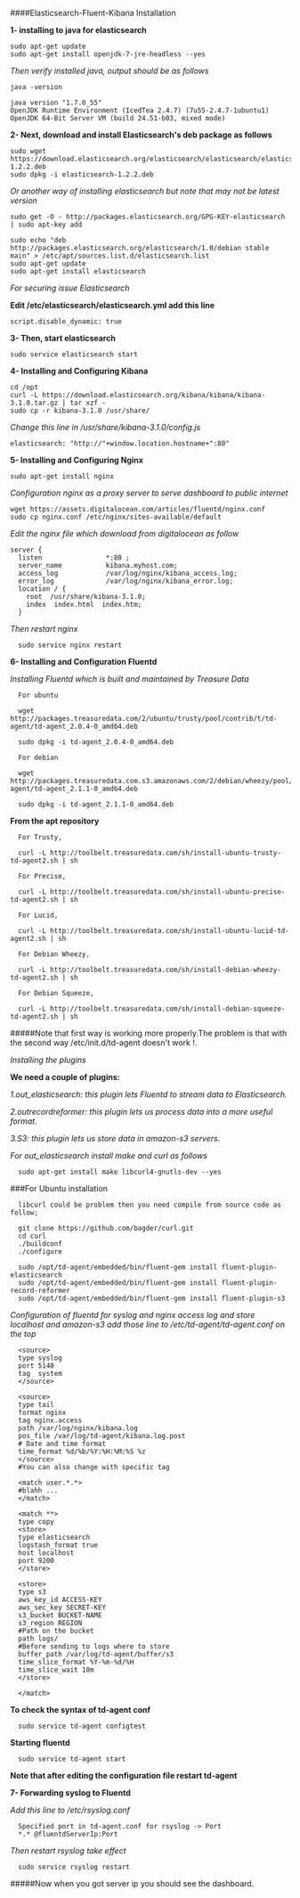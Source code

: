 ####Elasticsearch-Fluent-Kibana Installation

**1- installing to java for elasticsearch**

```
sudo apt-get update
sudo apt-get install openjdk-7-jre-headless --yes
```

*Then verify installed java, output should be as follows*
```
java -version

java version "1.7.0_55"
OpenJDK Runtime Environment (IcedTea 2.4.7) (7u55-2.4.7-1ubuntu1)
OpenJDK 64-Bit Server VM (build 24.51-b03, mixed mode)
```

**2- Next, download and install Elasticsearch's deb package as follows**
```
sudo wget https://download.elasticsearch.org/elasticsearch/elasticsearch/elasticsearch-1.2.2.deb
sudo dpkg -i elasticsearch-1.2.2.deb
```

*Or another way of installing elasticsearch but note that may not be latest version*

```
sudo get -O - http://packages.elasticsearch.org/GPG-KEY-elasticsearch | sudo apt-key add

sudo echo "deb http://packages.elasticsearch.org/elasticsearch/1.0/debian stable main" > /etc/apt/sources.list.d/elasticsearch.list
sudo apt-get update
sudo apt-get install elasticsearch
```

*For securing issue Elasticsearch*

**Edit /etc/elasticsearch/elasticsearch.yml add this line**
```
script.disable_dynamic: true
```
**3- Then, start elasticsearch**
```
sudo service elasticsearch start
```

**4- Installing and Configuring Kibana**

```
cd /opt
curl -L https://download.elasticsearch.org/kibana/kibana/kibana-3.1.0.tar.gz | tar xzf -
sudo cp -r kibana-3.1.0 /usr/share/
```
*Change this line in /usr/share/kibana-3.1.0/config.js*
```
elasticsearch: "http://"+window.location.hostname+":80"
```
**5- Installing and Configuring Nginx**
```
sudo apt-get install nginx
```

*Configuration nginx as a proxy server to serve dashboard to public internet*
```
wget https://assets.digitalocean.com/articles/fluentd/nginx.conf
sudo cp nginx.conf /etc/nginx/sites-available/default
```

*Edit the nginx file which download from digitalocean as follow*

```
server {
  listen                *:80 ;
  server_name           kibana.myhost.com;
  access_log            /var/log/nginx/kibana_access.log;
  error_log             /var/log/nginx/kibana_error.log;
  location / {
    root  /usr/share/kibana-3.1.0;
    index  index.html  index.htm;
  }
```

  *Then restart nginx*


```
  sudo service nginx restart
```
  **6- Installing and Configuration Fluentd**

  *Installing Fluentd which is built and maintained by Treasure Data*


```
  For ubuntu

  wget http://packages.treasuredata.com/2/ubuntu/trusty/pool/contrib/t/td-agent/td-agent_2.0.4-0_amd64.deb

  sudo dpkg -i td-agent_2.0.4-0_amd64.deb

  For debian

  wget http://packages.treasuredata.com.s3.amazonaws.com/2/debian/wheezy/pool/contrib/t/td-agent/td-agent_2.1.1-0_amd64.deb

  sudo dpkg -i td-agent_2.1.1-0_amd64.deb

```
  **From the apt repository**

```
  For Trusty,

  curl -L http://toolbelt.treasuredata.com/sh/install-ubuntu-trusty-td-agent2.sh | sh

  For Precise,

  curl -L http://toolbelt.treasuredata.com/sh/install-ubuntu-precise-td-agent2.sh | sh

  For Lucid,

  curl -L http://toolbelt.treasuredata.com/sh/install-ubuntu-lucid-td-agent2.sh | sh

  For Debian Wheezy,

  curl -L http://toolbelt.treasuredata.com/sh/install-debian-wheezy-td-agent2.sh | sh

  For Debian Squeeze,

  curl -L http://toolbelt.treasuredata.com/sh/install-debian-squeeze-td-agent2.sh | sh
```
  #####Note that first way is working more properly.The problem is that with the second way /etc/init.d/td-agent doesn't work !.

  *Installing the plugins*

  **We need a couple of plugins:**

  *1.out_elasticsearch: this plugin lets Fluentd to stream data to Elasticsearch.*

  *2.outrecordreformer: this plugin lets us process data into a more useful format.*

  *3.S3:                this plugin lets us store data in amazon-s3 servers.*

  *For out_elasticsearch install make and curl as follows*

```
  sudo apt-get install make libcurl4-gnutls-dev --yes
```
  ###For Ubuntu installation

```
  libcurl could be problem then you need compile from source code as follow;

  git clone https://github.com/bagder/curl.git
  cd curl
  ./buildconf
  ./configure

```

```
  sudo /opt/td-agent/embedded/bin/fluent-gem install fluent-plugin-elasticsearch
  sudo /opt/td-agent/embedded/bin/fluent-gem install fluent-plugin-record-reformer
  sudo /opt/td-agent/embedded/bin/fluent-gem install fluent-plugin-s3

```


  *Configuration of fluentd for syslog and nginx access log and store localhost and amazon-s3 add those line to /etc/td-agent/td-agent.conf on the top*

```
  <source>
  type syslog
  port 5140
  tag  system
  </source>

  <source>
  type tail
  format nginx
  tag nginx.access
  path /var/log/nginx/kibana.log
  pos_file /var/log/td-agent/kibana.log.post
  # Date and time format
  time_format %d/%b/%Y:%H:%M:%S %z
  </source>
  #You can also change with specific tag

  <match user.*.*>
  #blahh ...
  </match>

  <match **>
  type copy
  <store>
  type elasticsearch
  logstash_format true
  host localhost
  port 9200
  </store>

  <store>
  type s3
  aws_key_id ACCESS-KEY
  aws_sec_key SECRET-KEY
  s3_bucket BUCKET-NAME
  s3_region REGION
  #Path on the bucket
  path logs/
  #Before sending to logs where to store
  buffer_path /var/log/td-agent/buffer/s3
  time_slice_format %Y-%m-%d/%H
  time_slice_wait 10m
  </store>

  </match>
```

  **To check the syntax of td-agent conf**

```
  sudo service td-agent configtest

```

  **Starting fluentd**

```
  sudo service td-agent start

```

  **Note that after editing the configuration file restart td-agent**

  **7- Forwarding syslog to Fluentd**

  *Add this line to /etc/rsyslog.conf*

```
  Specified port in td-agent.conf for rsyslog -> Port
  *.* @fluentdServerIp:Port

```

  *Then restart rsyslog take effect*

```
  sudo service rsyslog restart

```

  #####Now when you got server ip you should see the dashboard.
